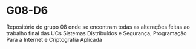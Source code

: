 # G08-D6
Repositório do grupo 08 onde se encontram todas as alterações feitas ao trabalho final das UCs Sistemas Distribuídos e Segurança, Programação Para a Internet e Criptografia Aplicada
